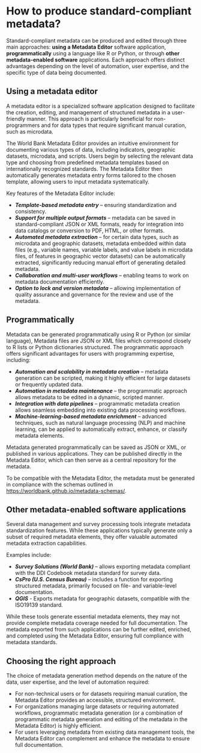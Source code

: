 # How to produce standard-compliant metadata?

Standard-compliant metadata can be produced and edited through three main approaches: **using a Metadata Editor** software application, **programmatically** using a language like R or Python, or through **other metadata-enabled software** applications. Each approach offers distinct advantages depending on the level of automation, user expertise, and the specific type of data being documented.

## Using a metadata editor
   
A metadata editor is a specialized software application designed to facilitate the creation, editing, and management of structured metadata in a user-friendly manner. This approach is particularly beneficial for non-programmers and for data types that require significant manual curation, such as microdata.

The World Bank Metadata Editor provides an intuitive environment for documenting various types of data, including indicators, geographic datasets, microdata, and scripts. Users begin by selecting the relevant data type and choosing from predefined metadata templates based on internationally recognized standards. The Metadata Editor then automatically generates metadata entry forms tailored to the chosen template, allowing users to input metadata systematically.

Key features of the Metadata Editor include:

- ***Template-based metadata entry*** – ensuring standardization and consistency.
- ***Support for multiple output formats*** – metadata can be saved in standard-compliant JSON or XML formats, ready for integration into data catalogs or conversion to PDF, HTML, or other formats.
- ***Automated metadata extraction*** – for certain data types, such as microdata and geographic datasets, metadata embedded within data files (e.g., variable names, variable labels, and value labels in microdata files, of features in geographic vector datasets) can be automatically extracted, significantly reducing manual effort of generating detailed metadata.
- ***Collaboration and multi-user workflows*** – enabling teams to work on metadata documentation efficiently.
- ***Option to lock and version metadata*** – allowing implementation of quality assurance and governance for the review and use of the metadata.


## Programmatically

Metadata can be generated programmatically using R or Python (or similar language), Metadata files are JSON or XML files which correspond closely to R lists or Python dictionaries structured. The programmatic approach offers significant advantages for users with programming expertise, including:

- ***Automation and scalability in metadata creation*** – metadata generation can be scripted, making it highly efficient for large datasets or frequently updated data.
- ***Automation in metadata maintenance*** – the programmatic approach allows metadata to be edited in a dynamic, scripted manner. 
- ***Integration with data pipelines*** – programmatic metadata creation allows seamless embedding into existing data processing workflows.
- ***Machine-learning-based metadata enrichment*** – advanced techniques, such as natural language processing (NLP) and machine learning, can be applied to automatically extract, enhance, or classify metadata elements.

Metadata generated programmatically can be saved as JSON or XML, or published in various applications. They can be published directly in the Metadata Editor, which can then serve as a central repository for the metadata.

To be compatible with the Metadata Editor, the metadata must be generated in compliance with the schemas outlined in https://worldbank.github.io/metadata-schemas/.


## Other metadata-enabled software applications

Several data management and survey processing tools integrate metadata standardization features. While these applications typically generate only a subset of required metadata elements, they offer valuable automated metadata extraction capabilities.

Examples include:

- ***Survey Solutions (World Bank)*** – allows exporting metadata compliant with the DDI Codebook metadata standard for survey data.
- ***CsPro (U.S. Census Bureau)*** – includes a function for exporting structured metadata, primarily focused on file- and variable-level documentation.
- ***QGIS*** - Exports metadata for geographic datasets, compatible with the ISO19139 standard.
  
While these tools generate essential metadata elements, they may not provide complete metadata coverage needed for full documentation. The metadata exported from such applications can be further edited, enriched, and completed using the Metadata Editor, ensuring full compliance with metadata standards.


## Choosing the right approach

The choice of metadata generation method depends on the nature of the data, user expertise, and the level of automation required:

- For non-technical users or for datasets requiring manual curation, the Metadata Editor provides an accessible, structured environment.
- For organizations managing large datasets or requiring automated workflows, programmatic metadata generation (or a combination of programmatic metadata generation and editing of the metadata in the Metadata Editor) is highly efficient.
- For users leveraging metadata from existing data management tools, the Metadata Editor can complement and enhance the metadata to ensure full documentation.
